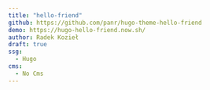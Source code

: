 ```yaml
---
title: "hello-friend"
github: https://github.com/panr/hugo-theme-hello-friend
demo: https://hugo-hello-friend.now.sh/
author: Radek Kozieł
draft: true
ssg:
  - Hugo
cms:
  - No Cms
---
```

